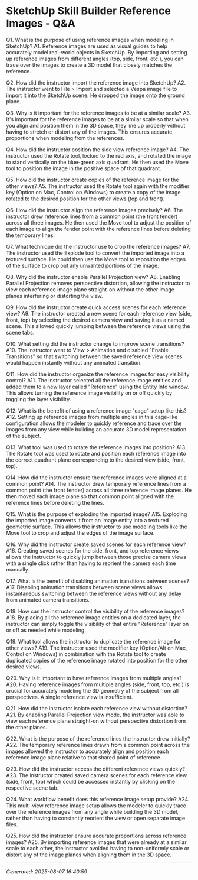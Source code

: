 # SketchUp Skill Builder  Reference Images - Q&A

Q1. What is the purpose of using reference images when modeling in SketchUp?
A1. Reference images are used as visual guides to help accurately model real-world objects in SketchUp. By importing and setting up reference images from different angles (top, side, front, etc.), you can trace over the images to create a 3D model that closely matches the reference.

Q2. How did the instructor import the reference image into SketchUp?
A2. The instructor went to File > Import and selected a Vespa image file to import it into the SketchUp scene. He dropped the image onto the ground plane.

Q3. Why is it important for the reference images to be at a similar scale?
A3. It's important for the reference images to be at a similar scale so that when you align and position them in the 3D space, they line up properly without having to stretch or distort any of the images. This ensures accurate proportions when modeling from the references.

Q4. How did the instructor position the side view reference image?
A4. The instructor used the Rotate tool, locked to the red axis, and rotated the image to stand vertically on the blue-green axis quadrant. He then used the Move tool to position the image in the positive space of that quadrant.

Q5. How did the instructor create copies of the reference image for the other views?
A5. The instructor used the Rotate tool again with the modifier key (Option on Mac, Control on Windows) to create a copy of the image rotated to the desired position for the other views (top and front).

Q6. How did the instructor align the reference images precisely?
A6. The instructor drew reference lines from a common point (the front fender) across all three images. He then used the Move tool to adjust the position of each image to align the fender point with the reference lines before deleting the temporary lines.

Q7. What technique did the instructor use to crop the reference images?
A7. The instructor used the Explode tool to convert the imported image into a textured surface. He could then use the Move tool to reposition the edges of the surface to crop out any unwanted portions of the image.

Q8. Why did the instructor enable Parallel Projection view?
A8. Enabling Parallel Projection removes perspective distortion, allowing the instructor to view each reference image plane straight-on without the other image planes interfering or distorting the view.

Q9. How did the instructor create quick access scenes for each reference view?
A9. The instructor created a new scene for each reference view (side, front, top) by selecting the desired camera view and saving it as a named scene. This allowed quickly jumping between the reference views using the scene tabs.

Q10. What setting did the instructor change to improve scene transitions?
A10. The instructor went to View > Animation and disabled "Enable Transitions" so that switching between the saved reference view scenes would happen instantly without any animated transition.

Q11. How did the instructor organize the reference images for easy visibility control?
A11. The instructor selected all the reference image entities and added them to a new layer called "Reference" using the Entity Info window. This allows turning the reference image visibility on or off quickly by toggling the layer visibility.

Q12. What is the benefit of using a reference image "cage" setup like this?
A12. Setting up reference images from multiple angles in this cage-like configuration allows the modeler to quickly reference and trace over the images from any view while building an accurate 3D model representation of the subject.

Q13. What tool was used to rotate the reference images into position?
A13. The Rotate tool was used to rotate and position each reference image into the correct quadrant plane corresponding to the desired view (side, front, top).

Q14. How did the instructor ensure the reference images were aligned at a common point?
A14. The instructor drew temporary reference lines from a common point (the front fender) across all three reference image planes. He then moved each image plane so that common point aligned with the reference lines before deleting the lines.

Q15. What is the purpose of exploding the imported image?
A15. Exploding the imported image converts it from an image entity into a textured geometric surface. This allows the instructor to use modeling tools like the Move tool to crop and adjust the edges of the image surface.

Q16. Why did the instructor create saved scenes for each reference view?
A16. Creating saved scenes for the side, front, and top reference views allows the instructor to quickly jump between those precise camera views with a single click rather than having to reorient the camera each time manually.

Q17. What is the benefit of disabling animation transitions between scenes?
A17. Disabling animation transitions between scene views allows instantaneous switching between the reference views without any delay from animated camera transitions.

Q18. How can the instructor control the visibility of the reference images?
A18. By placing all the reference image entities on a dedicated layer, the instructor can simply toggle the visibility of that entire "Reference" layer on or off as needed while modeling.

Q19. What tool allows the instructor to duplicate the reference image for other views?
A19. The instructor used the modifier key (Option/Alt on Mac, Control on Windows) in combination with the Rotate tool to create duplicated copies of the reference image rotated into position for the other desired views.

Q20. Why is it important to have reference images from multiple angles?
A20. Having reference images from multiple angles (side, front, top, etc.) is crucial for accurately modeling the 3D geometry of the subject from all perspectives. A single reference view is insufficient.

Q21. How did the instructor isolate each reference view without distortion?
A21. By enabling Parallel Projection view mode, the instructor was able to view each reference plane straight-on without perspective distortion from the other planes.

Q22. What is the purpose of the reference lines the instructor drew initially?
A22. The temporary reference lines drawn from a common point across the images allowed the instructor to accurately align and position each reference image plane relative to that shared point of reference.

Q23. How did the instructor access the different reference views quickly?
A23. The instructor created saved camera scenes for each reference view (side, front, top) which could be accessed instantly by clicking on the respective scene tab.

Q24. What workflow benefit does this reference image setup provide?
A24. This multi-view reference image setup allows the modeler to quickly trace over the reference images from any angle while building the 3D model, rather than having to constantly reorient the view or open separate image files.

Q25. How did the instructor ensure accurate proportions across reference images?
A25. By importing reference images that were already at a similar scale to each other, the instructor avoided having to non-uniformly scale or distort any of the image planes when aligning them in the 3D space.

---
*Generated: 2025-08-07 16:40:59*
